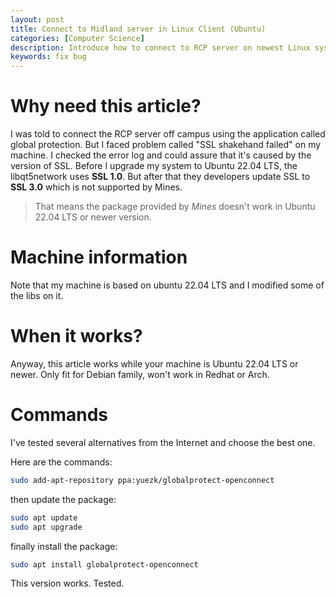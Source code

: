 ```yaml
---
layout: post
title: Connect to Midland server in Linux Client (Ubuntu)
categories: [Computer Science]
description: Introduce how to connect to RCP server on newest Linux system like ubuntu.
keywords: fix bug
---
```


# Why need this article?
I was told to connect the RCP server off campus using the application called global protection. But I faced problem called "SSL shakehand failed" on my machine. I checked the error log and could assure that it's caused by the version of SSL. Before I upgrade my system to Ubuntu 22.04 LTS, the libqt5network uses **SSL 1.0**. But after that they developers update SSL to **SSL 3.0** which is not supported by Mines.

> That means the package provided by *Mines* doesn't work in Ubuntu 22.04 LTS or newer version.

# Machine information
Note that my machine is based on ubuntu 22.04 LTS and I modified some of the libs on it. 

# When it works?
Anyway, this article works while your machine is Ubuntu 22.04 LTS or newer. Only fit for Debian family, won't work in Redhat or Arch.

# Commands
I've tested several alternatives from the Internet and choose the best one. 

Here are the commands: 

```bash
sudo add-apt-repository ppa:yuezk/globalprotect-openconnect
```

then update the package: 
```bash
sudo apt update
sudo apt upgrade
```

finally install the package:
```bash
sudo apt install globalprotect-openconnect 
```

This version works. Tested.